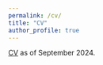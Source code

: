 ```yaml
---
permalink: /cv/
title: "CV"
author_profile: true
---
```

[CV](https://cabreraam.github.io/files/cv.pdf) as of September 2024.
